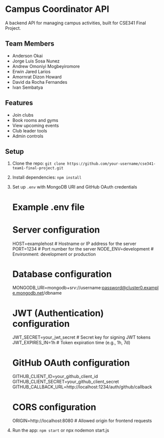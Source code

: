 # Campus Coordinator API
A backend API for managing campus activities, built for CSE341 Final Project.

## Team Members
- Anderson Okai
- Jorge Luis Sosa Nunez
- Andrew Omoniyi Mogbeyiromore
- Erwin Jared Larios
- Amornrat Dizon Howard
- David da Rocha Fernandes
- Ivan Sembatya

## Features
- Join clubs
- Book rooms and gyms
- View upcoming events
- Club leader tools
- Admin controls

## Setup
1. Clone the repo: `git clone https://github.com/your-username/cse341-team1-final-project.git`
2. Install dependencies: `npm install`
3. Set up `.env` with MongoDB URI and GitHub OAuth credentials
    # Example .env file

    # Server configuration
    HOST=examplehost                # Hostname or IP address for the server
    PORT=1234                       # Port number for the server
    NODE_ENV=development            # Environment: development or production

    # Database configuration
    MONGODB_URI=mongodb+srv://username:password@cluster0.example.mongodb.net/dbname

    # JWT (Authentication) configuration
    JWT_SECRET=your_jwt_secret      # Secret key for signing JWT tokens
    JWT_EXPIRES_IN=1h               # Token expiration time (e.g., 1h, 7d)

    # GitHub OAuth configuration
    GITHUB_CLIENT_ID=your_github_client_id
    GITHUB_CLIENT_SECRET=your_github_client_secret
    GITHUB_CALLBACK_URL=http://localhost:1234/auth/github/callback

    # CORS configuration
    ORIGIN=http://localhost:8080    # Allowed origin for frontend requests
    
4. Run the app: `npm start` or npx nodemon start.js
